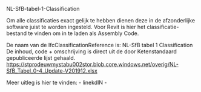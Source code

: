 NL-SfB-tabel-1-Classification

Om alle classificaties exact gelijk te hebben dienen deze in de afzonderlijke software juist te worden ingesteld.
Voor Revit is hier het classificatie-bestand te vinden om in te laden als Assembly Code.

De naam van de IfcClassificationReference is: NL-SfB tabel 1 Classification
De inhoud, code + omschrijving is direct uit de door Ketenstandaard gepubliceerde lijst gehaald.
https://stprodeuwmystabu002stor.blob.core.windows.net/overig/NL-SfB_Tabel_0-4_Update-V201912.xlsx

Meer uitleg is hier te vinden: - linekdIN - 
